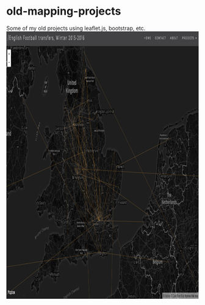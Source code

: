 # old-mapping-projects
Some of my old projects using leaflet.js, bootstrap, etc.<br>
<img src="epl_2016_map.png" width="700" height="700">
